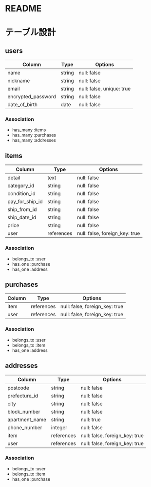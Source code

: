# README
# テーブル設計

## users

|Column              |Type    |Options                    |
|--------------------|--------|---------------------------|
| name               | string | null: false               |
| nickname           | string | null: false               |
| email              | string | null: false, unique: true |
| encrypted_password | string | null: false               |
| date_of_birth      | date   | null: false               |


### Association
- has_many :items
- has_many :purchases
- has_many :addresses


## items

|Column            |Type        |Options                         |
|------------------|------------|--------------------------------|
| detail           | text       | null: false                    |
| category_id      | string     | null: false                    |
| condition_id     | string     | null: false                    |
| pay_for_ship_id  | string     | null: false                    |
| ship_from_id     | string     | null: false                    |
| ship_date_id     | string     | null: false                    |
| price            | string     | null: false                    |
| user             | references | null: false, foreign_key: true |


### Association
- belongs_to :user
- has_one :purchase
- has_one :address


## purchases

|Column |Type        |Options                         |
|-------|------------|--------------------------------|
| item  | references | null: false, foreign_key: true |
| user  | references | null: false, foreign_key: true |


### Association
- belongs_to :user
- belongs_to :item
- has_one :address


## addresses

|Column          |Type        |Options                         |
|----------------|------------|--------------------------------|
| postcode       | string     | null: false                    |
| prefecture_id  | string     | null: false                    |
| city           | string     | null: false                    |
| block_number   | string     | null: false                    |
| apartment_name | string     | null: true                     |
| phone_number   | integer    | null: false                    |
| item           | references | null: false, foreign_key: true |
| user           | references | null: false, foreign_key: true |


### Association
- belongs_to :user
- belongs_to :item
- has_one :purchase
